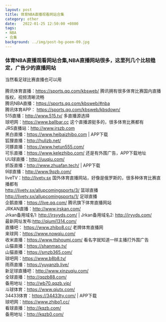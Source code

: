 ```yaml
---
layout: post
title: 体育NBA直播观看网站合集
category: other
date:   2022-01-25 12:50:00 +0800
tags:
- NBA
- 合集
background: ../img/post-bg-poem-09.jpg
---
```


### 体育NBA直播观看网站合集,NBA直播网站很多，这里列几个比较稳定，广告少的直播网站

当然看足球比赛直播也可以用<br>
<br>
腾讯体育直播：https://sports.qq.com/kbsweb/ 腾讯拥有很多体育比赛国内直播版权，视频清晰流畅<br>
腾讯NBA直播：https://sports.qq.com/kbsweb/#nba<br>
腾讯体育APP： https://sports.qq.com/kbsweb/kbsdown/<br>
515直播：http://www.515.tv/ 多直播源选择<br>
球吧网：https://www.ballbar.cc 这个直播源挺多的，很多体育比赛都有<br>
JRS直播站：http://www.jrszb.com<br>
黑白直播：https://www.heibaizhibo.com | APP下载<br>
狐狸直播：http://hulizb.net/<br>
河豚直播：https://www.hetun555.com/<br>
可乐直播：https://www.kelezhibo.com/ 还是有外围广告，APP下载地址<br>
UU球直播：http://uuqiu.com/<br>
抓饭直播：http://www.zhuafan.tech/ | APP下载<br>
9球直播：http://www.9qzb.com/<br>
liveTV：http://livetv.sx 国外体育直播网站，好像是俄罗斯的，很多种体育比赛直播都有<br>
http://livetv.sx/allupcomingsports/3/ 篮球直播<br>
http://livetv.sx/allupcomingsports/1/ 足球直播<br>
企鹅直播：https://live.qq.com/ 腾讯旗下体育直播网站<br>
JRKAN直播：http://www.jrskan.com/<br>
Jrkan备用域名1: http://jrsyyds.com/ | Jrkan备用域名2: http://jryyds.com/<br>
最新网址发布:http://qiumi1314.com/<br>
直播吧： https://www.zhibo8.cc/ 老牌体育直播网<br>
来球网：https://www.nowqiu.com/<br>
收米直播：https://www.ttshoumi.com/ 看名字就知道一样主播打外围广告<br>
山猫直播：https://shanmao.tv/<br>
山猫直播：https://smzb365.com/<br>
球吧网：https://www.b8b8.tv/<br>
雨燕直播：https://yuyanzb.live/<br>
新足球直播吧：http://www.xinzuqiu.com/<br>
全球直播：http://qqzb88.com/<br>
备用地址：http://wb70.qqzb.vip/<br>
斗球体育：https://www.qiutx.com/<br>
34433体育：https://34433ty.com/ | APP下载<br>
球吧网：https://www.zhibo1.cc/<br>
看球直播：http://kqzb.com/<br>
备用地址：http://kqzb0.com/<br>